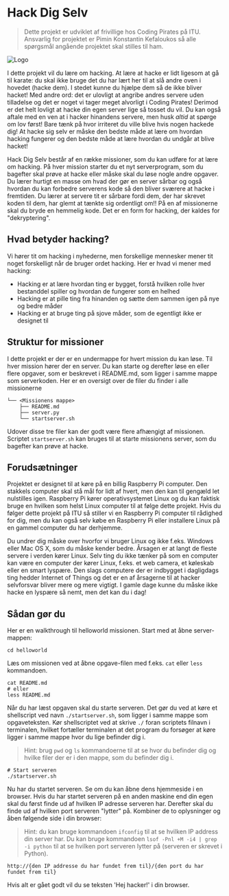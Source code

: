 # Hack Dig Selv

> Dette projekt er udviklet af frivillige hos Coding Pirates på ITU. Ansvarlig for projektet er Pimin Konstantin Kefaloukos så alle spørgsmål angående projektet skal stilles til ham.

![Logo](https://codingpirates.dk/wp-content/uploads/2016/09/Forside-Logo.png)

I dette projekt vil du lære om hacking. At lære at hacke er lidt ligesom at gå til karate: du skal ikke bruge det du har
lært her til at slå andre oven i hovedet (hacke dem). I stedet kunne du hjælpe dem så de ikke bliver hacket! Med andre ord: det er ulovligt at angribe andres servere uden tilladelse og det er noget vi tager meget alvorligt i Coding Pirates! Derimod er det helt lovligt at hacke din egen server lige så tosset du vil. Du kan også aftale med en ven at i hacker hinandens servere, men husk *altid* at spørge om lov først! Bare tænk på hvor irriteret du ville blive hvis nogen hackede dig! At hacke sig selv er måske den bedste måde at lære om hvordan hacking fungerer og den bedste måde at lære hvordan du undgår at blive hacket!

Hack Dig Selv består af en række missioner, som du kan udføre for at lære om hacking. På hver mission starter du et nyt serverprogram, som du bagefter skal prøve at hacke eller måske skal du løse nogle andre opgaver. Du lærer hurtigt en masse om hvad der gør en server sårbar og også hvordan du kan forbedre serverens kode så den bliver sværere at hacke i fremtiden. Du lærer at servere tit er sårbare fordi dem, der har skrevet koden til dem, har glemt at tænkte sig ordentligt om!! På en af missionerne skal du bryde en hemmelig kode. Det er en form for hacking, der kaldes for "dekryptering".

## Hvad betyder hacking?

Vi hører tit om hacking i nyhederne, men forskellige mennesker mener tit noget forskelligt når de bruger ordet hacking. Her er hvad vi mener med hacking:

- Hacking er at lære hvordan ting er bygget, forstå hvilken rolle hver bestanddel spiller og hvordan de fungerer som en helhed
- Hacking er at pille ting fra hinanden og sætte dem sammen igen på nye og bedre måder
- Hacking er at bruge ting på sjove måder, som de egentligt ikke er designet til

## Struktur for missioner

I dette projekt er der er en undermappe for hvert mission du kan løse. Til hver mission hører der en server. Du kan starte og derefter løse en eller flere opgaver, som er beskrevet i README.md, som ligger i samme mappe som serverkoden. Her er en oversigt over de filer du finder i alle missionerne

```
└── <Missionens mappe>
    ├── README.md
    ├── server.py
    └── startserver.sh
```

Udover disse tre filer kan der godt være flere afhængigt af missionen. Scriptet `startserver.sh` kan bruges til at starte missionens server, som du bagefter kan prøve at hacke.


## Forudsætninger

Projektet er designet til at køre på en billig Raspberry Pi computer. Den stakkels computer skal stå mål for lidt
af hvert, men den kan til gengæld let nulstilles igen. Raspberry Pi kører operativsystemet Linux og du kan faktisk bruge en hvilken som helst Linux computer til at følge dette projekt. Hvis du følger dette projekt på ITU så stiller vi en Raspberry Pi computer til rådighed for dig, men du kan også selv købe en Raspberry Pi eller installere Linux på en gammel computer du har derhjemme.

Du undrer dig måske over hvorfor vi bruger Linux og ikke f.eks. Windows eller Mac OS X, som du måske kender bedre. Årsagen er at langt de fleste servere i verden kører Linux. Selv ting du ikke tænker på som en computer kan være en computer der kører Linux, f.eks. et web camera, et køleskab eller en smart lyspære. Den slags computere der er indbygget i dagligdags ting hedder Internet of Things og det er en af årsagerne til at hacker selvforsvar bliver mere og mere vigtigt. I gamle dage kunne du måske ikke hacke en lyspære så nemt, men det kan du i dag!

## Sådan gør du

Her er en walkthrough til helloworld missionen. Start med at åbne server-mappen:

```
cd helloworld
```

Læs om missionen ved at åbne opgave-filen med f.eks. `cat` eller `less` kommandoen.

```
cat README.md
# eller
less README.md
```

Når du har læst opgaven skal du starte serveren. Det gør du ved at køre et shellscript ved navn `./startserver.sh`, som ligger i samme mappe som opgaveteksten. Kør shellscriptet ved at skrive `./` foran scriptets filnavn i terminalen, hvilket fortæller terminalen at det program du forsøger at køre ligger i samme mappe hvor du lige befinder dig i.

> Hint: brug `pwd` og `ls` kommandoerne til at se hvor du befinder dig og hvilke filer der er i den mappe, som du befinder dig i.

```
# Start serveren
./startserver.sh
```

Nu har du startet serveren. Se om du kan åbne dens hjemmeside i en browser. Hvis du har startet serveren på en anden maskine end din egen skal du først finde ud af hvilken IP adresse serveren har. Derefter skal du finde ud af hvilken port serveren "lytter" på. Kombiner de to oplysninger og åben følgende side i din browser:

> Hint: du kan bruge kommandoen `ifconfig` til at se hvilken IP address din server har. Du kan bruge kommandoen `lsof -Pnl +M -i4 | grep -i python` til at se hvilken port serveren lytter på (serveren er skrevet i Python).

```
http://{den IP addresse du har fundet frem til}/{den port du har fundet frem til}
```

Hvis alt er gået godt vil du se teksten 'Hej hacker!' i din browser.
